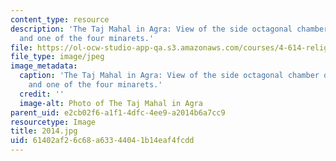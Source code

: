 ```yaml
---
content_type: resource
description: 'The Taj Mahal in Agra: View of the side octagonal chamber of the mausoleum
  and one of the four minarets.'
file: https://ol-ocw-studio-app-qa.s3.amazonaws.com/courses/4-614-religious-architecture-and-islamic-cultures-fall-2002/61402af26c68a63344041b14eaf4fcdd_2014.jpg
file_type: image/jpeg
image_metadata:
  caption: 'The Taj Mahal in Agra: View of the side octagonal chamber of the mausoleum
    and one of the four minarets.'
  credit: ''
  image-alt: Photo of The Taj Mahal in Agra
parent_uid: e2cb02f6-a1f1-4dfc-4ee9-a2014b6a7cc9
resourcetype: Image
title: 2014.jpg
uid: 61402af2-6c68-a633-4404-1b14eaf4fcdd
---
```

